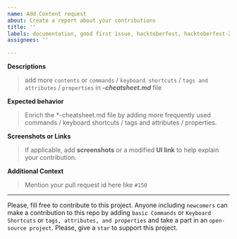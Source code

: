 ```yaml
---
name: Add Content request
about: Create a report about your contributions
title: ''
labels: documentation, good first issue, hacktoberfest, hacktoberfest-2022
assignees: ''

---
```


**Descriptions**
> add more `contents` or `commands` / `keyboard shortcuts` / `tags and attributes` / `properties` in ***-cheatsheet.md*** file

**Expected behavior**
> Enrich the *-cheatsheet.md file by adding more frequently used commands / keyboard shortcuts / tags and attributes / properties.

**Screenshots or Links**
> If applicable, add **screenshots** or a modified **UI link** to help explain your contribution.

**Additional Context**
> Mention your pull request id here like `#150`

---

Please, fill free to contribute to this project. Anyone including `newcomers` can make a contribution to this repo by adding `basic Commands` or `Keyboard Shortcuts` or `tags, attributes, and properties` and take a part in an `open-source project`. 
Please, give a `star` to support this project.
<br />

